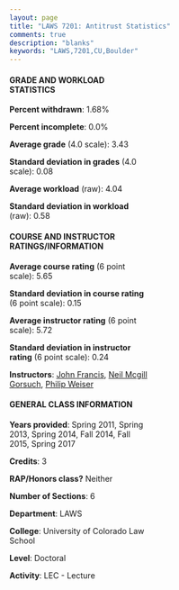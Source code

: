 ```yaml
---
layout: page
title: "LAWS 7201: Antitrust Statistics"
comments: true
description: "blanks"
keywords: "LAWS,7201,CU,Boulder"
---
```

<head>
<script src="https://ajax.googleapis.com/ajax/libs/jquery/2.1.3/jquery.min.js"></script>
<script src="https://dl.dropboxusercontent.com/s/pc42nxpaw1ea4o9/highcharts.js?dl=0"></script>
<!-- <script src="../assets/js/highcharts.js"></script> -->
<style type="text/css">@font-face {
	font-family: "Bebas Neue";
	src: url(https://www.filehosting.org/file/details/544349/BebasNeue Regular.otf) format("opentype");
	}
	h1.Bebas { 
		font-family: "Bebas Neue", Verdana, Tahoma;
	}
</style>
</head>
<body>
	<div id="container" style="float: right; width: 45%; height: 88%; margin-left: 2.5%; margin-right: 2.5%;"></div>
	<script language="JavaScript">
		$(document).ready(function() {
		var chart = {type: 'column'};
		var title = {text: 'Grade Distribution'};
		var xAxis = {categories: ['A','B','C','D','F'],crosshair: true};
		var yAxis = {min: 0,title: {text: 'Percentage'}};
		var tooltip = {headerFormat: '<center><b><span style="font-size:20px">{point.key}</span></b></center>',
		               pointFormat: '<td style="padding:0"><b>{point.y:.1f}%</b></td>',
		               footerFormat: '</table>',shared: true,useHTML: true};
		var plotOptions = {column: {pointPadding: 0.0,borderWidth: 0}};  
		var credits = {enabled: false};var series= [{name: 'Percent',data: [37.68,60.77,1.55,0.0,0.0,]}];
		var json = {};
		json.chart = chart;
		json.title = title;
		json.tooltip = tooltip;
		json.xAxis = xAxis;
		json.yAxis = yAxis;  
		json.series = series;
		json.plotOptions = plotOptions;  
		json.credits = credits;
		$('#container').highcharts(json);
	});
	</script>
</body>
			   
#### GRADE AND WORKLOAD STATISTICS

**Percent withdrawn**: 1.68%

**Percent incomplete**: 0.0%

**Average grade** (4.0 scale): 3.43

**Standard deviation in grades** (4.0 scale): 0.08

**Average workload** (raw): 4.04

**Standard deviation in workload** (raw): 0.58

#### COURSE AND INSTRUCTOR RATINGS/INFORMATION

**Average course rating** (6 point scale): 5.65

**Standard deviation in course rating** (6 point scale): 0.15

**Average instructor rating** (6 point scale): 5.72

**Standard deviation in instructor rating** (6 point scale): 0.24

**Instructors**: <a href='../../instructors/John_Francis'>John Francis</a>, <a href='../../instructors/Neil_Mcgill_Gorsuch'>Neil Mcgill Gorsuch</a>, <a href='../../instructors/Philip_Weiser'>Philip Weiser</a>

#### GENERAL CLASS INFORMATION

**Years provided**: Spring 2011, Spring 2013, Spring 2014, Fall 2014, Fall 2015, Spring 2017

**Credits**: 3

**RAP/Honors class?** Neither

**Number of Sections**: 6

**Department**: LAWS

**College**: University of Colorado Law School

**Level**: Doctoral

**Activity**: LEC - Lecture
